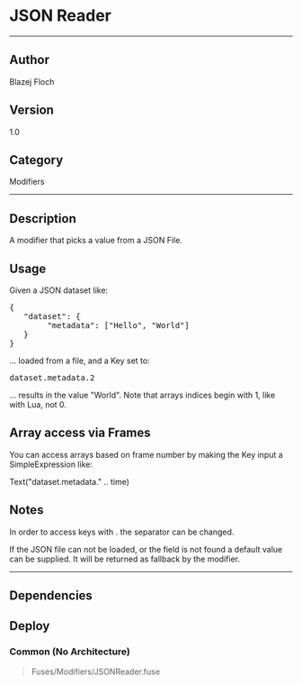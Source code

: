 # JSON Reader
___

## Author
Blazej Floch

## Version
1.0

## Category
Modifiers

___

## Description
<p>A modifier that picks a value from a JSON File.</p>

<h2>Usage</h2>

<p>Given a JSON dataset like:</p>
<pre>{
   "dataset": {
        "metadata": &#91;"Hello", "World"&#93;
   }
}</pre>
<p>... loaded from a file, and a Key set to:</p>
<pre>dataset.metadata.2</pre>
<p>... results in the value "World". Note that arrays indices begin with 1, like with Lua, not 0.</p>

<h2>Array access via Frames</h2>

<p>You can access arrays based on frame number by making the Key input a SimpleExpression like:</p>
</pre>Text("dataset.metadata." .. time)</pre>

<h2>Notes</h2>

<p>In order to access keys with . the separator can be changed.</p>
<p>If the JSON file can not be loaded, or the field is not found a default value can be supplied. It will be returned as fallback by the modifier.</p>




___

## Dependencies

## Deploy

### Common (No Architecture)

> Fuses/Modifiers/JSONReader.fuse  
